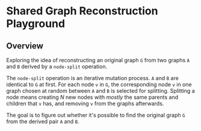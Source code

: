 # Shared Graph Reconstruction Playground

## Overview
Exploring the idea of reconstructing an original graph `G` from two graphs `A` and `B` derived by a `node-split` operation.  

The `node-split` operation is an iterative mutation process. `A` and `B` are identical to `G` at first. For each node `v` in `G`, the corresponding node `v` in one graph chosen at random between `A` and `B` is selected for splitting. Splitting a node means creating *N* new nodes with *mostly* the same parents and children that `v` has, and removing `v` from the graphs afterwards.  

The goal is to figure out whether it's possible to find the original graph `G` from the derived pair `A` and `B`. 
